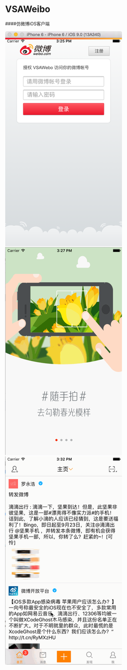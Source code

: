 # VSAWeibo
####仿微博iOS客户端

![image](https://github.com/alvinding/VSAWeibo/raw/master/Demo/授权.png)![image](https://github.com/alvinding/VSAWeibo/raw/master/Demo/newFeature.gif)![image](https://github.com/alvinding/VSAWeibo/raw/master/Demo/VSAWeibo.gif)
